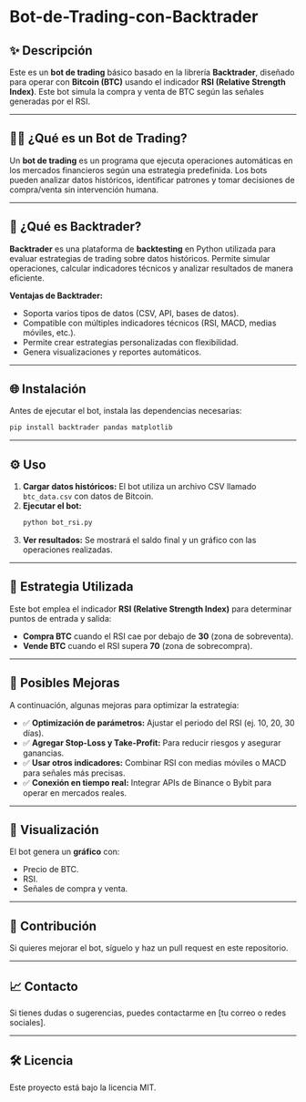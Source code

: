 # Bot-de-Trading-con-Backtrader

## ✨ Descripción
Este es un **bot de trading** básico basado en la librería **Backtrader**, diseñado para operar con **Bitcoin (BTC)** usando el indicador **RSI (Relative Strength Index)**. Este bot simula la compra y venta de BTC según las señales generadas por el RSI.

---

## 👨‍💻 ¿Qué es un Bot de Trading?
Un **bot de trading** es un programa que ejecuta operaciones automáticas en los mercados financieros según una estrategia predefinida. Los bots pueden analizar datos históricos, identificar patrones y tomar decisiones de compra/venta sin intervención humana.

---

## 🔄 ¿Qué es Backtrader?
**Backtrader** es una plataforma de **backtesting** en Python utilizada para evaluar estrategias de trading sobre datos históricos. Permite simular operaciones, calcular indicadores técnicos y analizar resultados de manera eficiente.

**Ventajas de Backtrader:**
- Soporta varios tipos de datos (CSV, API, bases de datos).
- Compatible con múltiples indicadores técnicos (RSI, MACD, medias móviles, etc.).
- Permite crear estrategias personalizadas con flexibilidad.
- Genera visualizaciones y reportes automáticos.

---

## 🌐 Instalación
Antes de ejecutar el bot, instala las dependencias necesarias:

```bash
pip install backtrader pandas matplotlib
```

---

## ⚙️ Uso
1. **Cargar datos históricos:** El bot utiliza un archivo CSV llamado `btc_data.csv` con datos de Bitcoin.
2. **Ejecutar el bot:**
   ```bash
   python bot_rsi.py
   ```
3. **Ver resultados:** Se mostrará el saldo final y un gráfico con las operaciones realizadas.

---

## 🔢 Estrategia Utilizada
Este bot emplea el indicador **RSI (Relative Strength Index)** para determinar puntos de entrada y salida:

- **Compra BTC** cuando el RSI cae por debajo de **30** (zona de sobreventa).
- **Vende BTC** cuando el RSI supera **70** (zona de sobrecompra).

---

## 📝 Posibles Mejoras
A continuación, algunas mejoras para optimizar la estrategia:

- ✅ **Optimización de parámetros:** Ajustar el periodo del RSI (ej. 10, 20, 30 días).
- ✅ **Agregar Stop-Loss y Take-Profit:** Para reducir riesgos y asegurar ganancias.
- ✅ **Usar otros indicadores:** Combinar RSI con medias móviles o MACD para señales más precisas.
- ✅ **Conexión en tiempo real:** Integrar APIs de Binance o Bybit para operar en mercados reales.

---

## 🎨 Visualización
El bot genera un **gráfico** con:
- Precio de BTC.
- RSI.
- Señales de compra y venta.

---

## 👥 Contribución
Si quieres mejorar el bot, síguelo y haz un pull request en este repositorio.

---

## 📈 Contacto
Si tienes dudas o sugerencias, puedes contactarme en [tu correo o redes sociales].

---

## 🛠️ Licencia
Este proyecto está bajo la licencia MIT.

